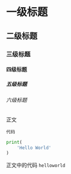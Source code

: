 # 一级标题

## 二级标题

### 三级标题

#### 四级标题

##### 五级标题

###### 六级标题

正文

```
代码
```

```python
print(
    'Hello World'
)
```

正文中的代码 `helloworld`
